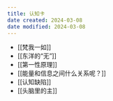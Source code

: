 ```yaml
---
title: 认知卡
date created: 2024-03-08
date modified: 2024-03-08
---
```

- [[梵我一如]]
- [[东洋的“无”]]
- [[第一性原理]]
- [[能量和信息之间什么关系呢？]]
- [[认知缺陷]]
- [[头脑里的主]]
